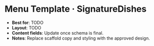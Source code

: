 # Menu Template · SignatureDishes

- **Best for**: TODO
- **Layout**: TODO
- **Content fields**: Update once schema is final.
- **Notes**: Replace scaffold copy and styling with the approved design.
